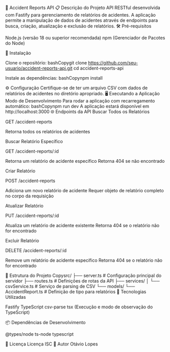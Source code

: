 🚨 Accident Reports API
📋 Descrição do Projeto
API RESTful desenvolvida com Fastify para gerenciamento de relatórios de acidentes. A aplicação permite a manipulação de dados de acidentes através de endpoints para busca, criação, atualização e exclusão de relatórios.
🛠️ Pré-requisitos

Node.js (versão 18 ou superior recomendada)
npm (Gerenciador de Pacotes do Node)

🚀 Instalação

Clone o repositório:
bashCopygit clone https://github.com/seu-usuario/accident-reports-api.git
cd accident-reports-api

Instale as dependências:
bashCopynpm install


⚙️ Configuração
Certifique-se de ter um arquivo CSV com dados de relatórios de acidentes no diretório apropriado.
🖥️ Executando a Aplicação
Modo de Desenvolvimento
Para rodar a aplicação com recarregamento automático:
bashCopynpm run dev
A aplicação estará disponível em http://localhost:3000
🌐 Endpoints da API
Buscar Todos os Relatórios

GET /accident-reports

Retorna todos os relatórios de acidentes



Buscar Relatório Específico

GET /accident-reports/:id

Retorna um relatório de acidente específico
Retorna 404 se não encontrado



Criar Relatório

POST /accident-reports

Adiciona um novo relatório de acidente
Requer objeto de relatório completo no corpo da requisição



Atualizar Relatório

PUT /accident-reports/:id

Atualiza um relatório de acidente existente
Retorna 404 se o relatório não for encontrado



Excluir Relatório

DELETE /accident-reports/:id

Remove um relatório de acidente específico
Retorna 404 se o relatório não for encontrado



📂 Estrutura do Projeto
Copysrc/
├── server.ts          # Configuração principal do servidor
├── routes.ts          # Definições de rotas da API
├── services/
│   └── csvService.ts  # Serviço de parsing de CSV
└── models/
    └── AccidentReport.ts  # Definição de tipo para relatórios
🧩 Tecnologias Utilizadas

Fastify
TypeScript
csv-parse
tsx (Execução e modo de observação do TypeScript)

📦 Dependências de Desenvolvimento

@types/node
ts-node
typescript

📄 Licença
Licença ISC
👤 Autor
Otávio Lopes
